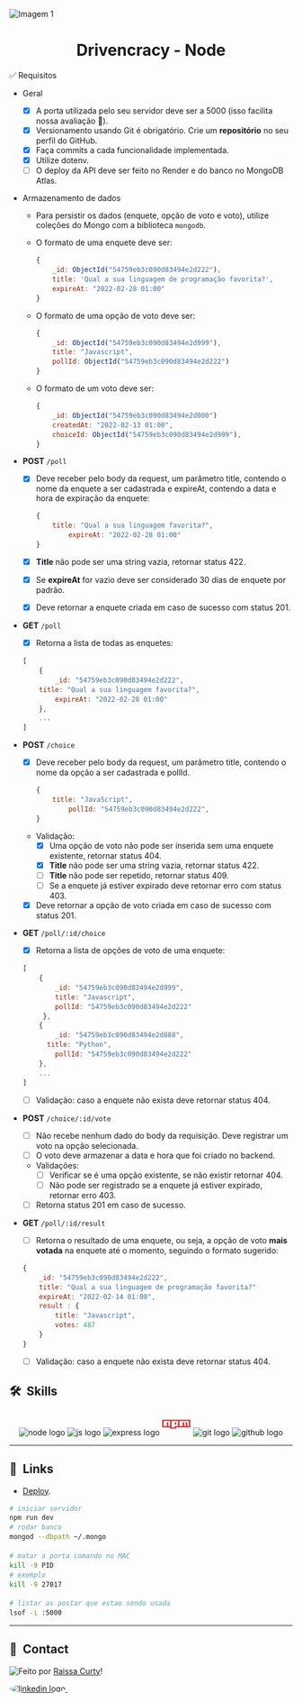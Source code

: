 ![Imagem 1](./layout-projeto.png "Imagem 1")

<h1 align="center">Drivencracy - Node</h1>

✅ Requisitos
- Geral
    - [x]  A porta utilizada pelo seu servidor deve ser a 5000 (isso facilita nossa avaliação 🙂).
    - [x]  Versionamento usando Git é obrigatório. Crie um **repositório** no seu perfil do GitHub.
    - [x]  Faça commits a cada funcionalidade implementada.
    - [x]  Utilize dotenv.
    - [ ]  O deploy da API deve ser feito no Render e do banco no MongoDB Atlas.
- Armazenamento de dados
    - Para persistir os dados (enquete, opção de voto e voto), utilize coleções do Mongo com a biblioteca `mongodb`.
    - O formato de uma enquete deve ser:
        
        ```jsx
        {
        	_id: ObjectId("54759eb3c090d83494e2d222"),
        	title: 'Qual a sua linguagem de programação favorita?', 
        	expireAt: "2022-02-28 01:00"
        }
        ```
        
    - O formato de uma opção de voto deve ser:
        
        ```jsx
        { 
        	_id: ObjectId("54759eb3c090d83494e2d999"),
        	title: "Javascript", 
        	pollId: ObjectId("54759eb3c090d83494e2d222") 
        }
        ```
        
    - O formato de um voto deve ser:
        
        ```jsx
        { 
        	_id: ObjectId("54759eb3c090d83494e2d000")
        	createdAt: "2022-02-13 01:00", 
        	choiceId: ObjectId("54759eb3c090d83494e2d999"), 
        }
        ```
        
- **POST** `/poll`
    - [x]  Deve receber pelo body da request, um parâmetro title, contendo o nome da enquete a ser cadastrada e expireAt, contendo a data e hora de expiração da enquete:
        
        ```jsx
        {
            title: "Qual a sua linguagem favorita?",
        		expireAt: "2022-02-28 01:00" 
        }
        ```
        
    - [x]  **Title** não pode ser uma string vazia, retornar status 422.
    - [x]  Se **expireAt** for vazio deve ser considerado 30 dias de enquete por padrão.
    - [x]  Deve retornar a enquete criada em caso de sucesso com status 201.
- **GET** `/poll`
    - [x]  Retorna a lista de todas as enquetes:
    
    ```jsx
    [
    	{
    		_id: "54759eb3c090d83494e2d222",
        title: "Qual a sua linguagem favorita?",
    		expireAt: "2022-02-28 01:00" 
    	},
    	...
    ]
    ```
    
- **POST** `/choice`
    - [x]  Deve receber pelo body da request, um parâmetro title, contendo o nome da opção a ser cadastrada e pollId.
        
        ```jsx
        {
            title: "JavaScript",
        		pollId: "54759eb3c090d83494e2d222",
        }
        ```
        
    - Validação:
        - [x]  Uma opção de voto não pode ser inserida sem uma enquete existente, retornar status 404.
        - [x]  **Title** não pode ser uma string vazia, retornar status 422.
        - [ ]  **Title** não pode ser repetido, retornar status 409.
        - [ ]  Se a enquete já estiver expirado deve retornar erro com status 403.
    - [x]  Deve retornar a opção de voto criada em caso de sucesso com status 201.
- **GET** `/poll/:id/choice`
    - [x]  Retorna a lista de opções de voto de uma enquete:
    
    ```jsx
    [
    	{
    		_id: "54759eb3c090d83494e2d999",
    		title: "Javascript",
    		pollId: "54759eb3c090d83494e2d222" 
    	 },
    	{
    		_id: "54759eb3c090d83494e2d888",
    	  title: "Python",
    		pollId: "54759eb3c090d83494e2d222"
    	},
    	...
    ]
    ```
    
    - [ ]  Validação: caso a enquete não exista deve retornar status 404.
- **POST** `/choice/:id/vote`
    - [ ]  Não recebe nenhum dado do body da requisição. Deve registrar um voto na opção selecionada.
    - [ ]  O voto deve armazenar a data e hora que foi criado no backend.
    - Validações:
        - [ ]  Verificar se é uma opção existente, se não existir retornar 404.
        - [ ]  Não pode ser registrado se a enquete já estiver expirado, retornar erro 403.
    - [ ]  Retorna status 201 em caso de sucesso.
- **GET** `/poll/:id/result`
    - [ ]  Retorna o resultado de uma enquete, ou seja, a opção de voto **mais votada** na enquete até o momento, seguindo o formato sugerido:
    
    ```jsx
    {
    	_id: "54759eb3c090d83494e2d222",
    	title: "Qual a sua linguagem de programação favorita?"
    	expireAt: "2022-02-14 01:00",
    	result : {
    		title: "Javascript",
    		votes: 487
    	}
    }
    ```
    
    - [ ]  Validação: caso a enquete não exista deve retornar status 404.

## 🛠 &nbsp;Skills
<div align="center">
 <img src="https://cdn.jsdelivr.net/gh/devicons/devicon/icons/nodejs/nodejs-original.svg" height="40" width="52" alt="node logo"  />
  <img src="https://cdn.jsdelivr.net/gh/devicons/devicon/icons/javascript/javascript-original.svg" height="40" width="52" alt="js logo"  />      
  <img src="https://cdn.jsdelivr.net/gh/devicons/devicon/icons/express/express-original.svg" height="40" width="52" alt="express logo"  />
  <img src="https://raw.githubusercontent.com/devicons/devicon/master/icons/npm/npm-original-wordmark.svg" height="40" width="52" alt="npm logo"  />
  <img src="https://cdn.jsdelivr.net/gh/devicons/devicon/icons/git/git-original.svg" height="40" width="52" alt="git logo"  />
  <img src="https://cdn.jsdelivr.net/gh/devicons/devicon/icons/github/github-original.svg" height="40" width="52" alt="github logo" />                                   
</div>
<hr/>

## 🚀 &nbsp;Links

- [Deploy](https://drivencracy-toit.onrender.com).<br/>

```zsh
# iniciar servidor
npm run dev
# rodar banco
mongod --dbpath ~/.mongo

# matar a porta comando no MAC
kill -9 PID
# exemplo
kill -9 27017

# listar as postar que estao sendo usada
lsof -i :5000
```


<hr/>

## 💬 &nbsp;Contact
<img align="left" src="https://avatars.githubusercontent.com/curtyraissa?size=100">

Feito por [Raissa Curty](https://github.com/curtyraissa)!

<a href="https://www.linkedin.com/in/raissa-curty/" target="_blank">
    <img style="border-radius:50%;" src="https://raw.githubusercontent.com/maurodesouza/profile-readme-generator/master/src/assets/icons/social/linkedin/default.svg" width="52" height="40" alt="linkedin logo"  />
</a>&nbsp;